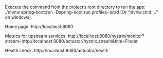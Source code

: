 
Execute the command from the project’s root directory to run the app: 
./mvnw spring-boot:run -Dspring-boot.run.profiles=prod
(Or “mvnw.cmd …” on windows)

Home page:
http://localhost:8080

Metrics for upstream services:
http://localhost:8080/hystrix/monitor?stream=http://localhost:8080/actuator/hystrix.stream&title=Finder

Health check:
http://localhost:8080/actuator/health
